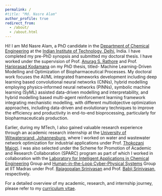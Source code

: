 ```yaml
---
permalink: /
#title: "Md. Nasre Alam"
author_profile: true
redirect_from: 
  - /about/
  - /about.html
---
```


Hi! I am Md Nasre Alam, a PhD candidate in the [Department of Chemical Engineering](https://chemical.iitd.ac.in/) at the [Indian Institute of Technology, Delhi](https://home.iitd.ac.in/), India. I have completed my pre-PhD synopsis and submitted my doctoral thesis. I have worked under the supervision of Prof. [Anurag S. Rathore](https://www.biotechcmz.com/) and Prof. [Hariprasad Kodamana](https://web.iitd.ac.in/~kodamana/index.html) on my PhD thesis, titled- Machine Learning-Driven Modelling and Optimization of Biopharmaceutical Processes. My doctoral work focuses the AI/ML integrated frameworks development including deep learning based convolutional neural networks (CNNs), hybrid modelling employing physics‐informed neural networks (PINNs), symbolic machine learning (SyML) assisted data-driven modelling and interpretability, and hybrid modelling based multi-agent reinforcement learning framework integrating mechanistic modelling, with different multiobjective optimization approaches, including data-driven and evolutionary techniques to improve the efficiency and productivity in end-to-end bioprocessing, particularly for biopharmaceuticals production.

Earlier, during my MTech, I also gained valuable research experience through an academic research internship at the [University of Witwatersrand, Johannesburg](https://www.wits.ac.za/), where I worked on water and wastewater network optimization for industrial applications under Prof. [Thokozani Majozi](https://www.wits.ac.za/about-wits/office-of-the-vice-chancellor/faculty-deans/thokozani-majozi/). I was also selected under the Scheme for Promotion of Academic and Research Collaboration (SPARC) program as part of which I worked in collaboration with the [Laboratory for Intelligent Applications in Chemical Engineering](https://home.iitm.ac.in/raj/) Group and [Human-in-the-Loop Cyber-Physical Systems](https://home.iitm.ac.in/babji.srinivasan/index.html) Group at IIT Madras under Prof. [Rajagopalan Srinivasan](https://home.iitm.ac.in/raj/index.html) and Prof. [Babji Srinivasan](https://home.iitm.ac.in/babji.srinivasan/index.html), respectively.

For a detailed overview of my academic, research, and internship journey, please refer to my [curriculum vitae](https://drive.google.com/file/d/1qDOI1pLNuiipH9Tjqk7hT6m8xWotNrFx/view?usp=drive_link).



